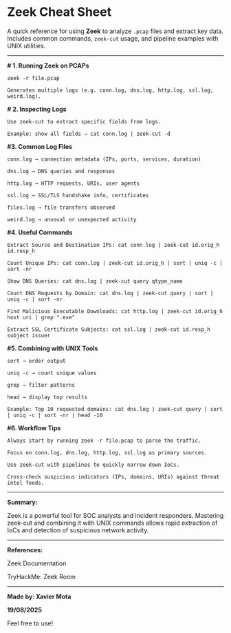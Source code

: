 # Zeek Cheat Sheet

A quick reference for using **Zeek** to analyze `.pcap` files and extract key data.  
Includes common commands, `zeek-cut` usage, and pipeline examples with UNIX utilities.

---

**# 1. Running Zeek on PCAPs**

    zeek -r file.pcap

    Generates multiple logs (e.g. conn.log, dns.log, http.log, ssl.log, weird.log).

**# 2. Inspecting Logs**

    Use zeek-cut to extract specific fields from logs.

    Example: show all fields → cat conn.log | zeek-cut -d

**#3. Common Log Files**

    conn.log → connection metadata (IPs, ports, services, duration)

    dns.log → DNS queries and responses

    http.log → HTTP requests, URIs, user agents

    ssl.log → SSL/TLS handshake info, certificates

    files.log → file transfers observed

    weird.log → unusual or unexpected activity

**#4. Useful Commands**

    Extract Source and Destination IPs: cat conn.log | zeek-cut id.orig_h id.resp_h

    Count Unique IPs: cat conn.log | zeek-cut id.orig_h | sort | uniq -c | sort -nr

    Show DNS Queries: cat dns.log | zeek-cut query qtype_name

    Count DNS Requests by Domain: cat dns.log | zeek-cut query | sort | uniq -c | sort -nr

    Find Malicious Executable Downloads: cat http.log | zeek-cut id.orig_h host uri | grep ".exe"

    Extract SSL Certificate Subjects: cat ssl.log | zeek-cut id.resp_h subject issuer

**#5. Combining with UNIX Tools**

    sort → order output

    uniq -c → count unique values

    grep → filter patterns

    head → display top results

    Example: Top 10 requested domains: cat dns.log | zeek-cut query | sort | uniq -c | sort -nr | head -10

**#6. Workflow Tips**

    Always start by running zeek -r file.pcap to parse the traffic.

    Focus on conn.log, dns.log, http.log, ssl.log as primary sources.

    Use zeek-cut with pipelines to quickly narrow down IoCs.

    Cross-check suspicious indicators (IPs, domains, URIs) against threat intel feeds.

---

**Summary:**

Zeek is a powerful tool for SOC analysts and incident responders.
Mastering zeek-cut and combining it with UNIX commands allows rapid extraction of IoCs and detection of suspicious network activity.

---

**References:**

Zeek Documentation

TryHackMe: Zeek Room

---

**Made by: Xavier Mota**

**19/08/2025**

Feel free to use!
